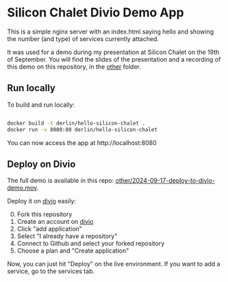 # Silicon Chalet Divio Demo App

This is a simple nginx server with an index.html saying hello and showing the number (and type) of services
currently attached.

It was used for a demo during my presentation at Silicon Chalet on the 19th of September. You will
find the slides of the presentation and a recording of this demo on this repository, in the
[other](#other) folder.

## Run locally

To build and run locally:
```bash

docker build -t derlin/hello-silicon-chalet .
docker run -v 8080:80 derlin/hello-silicon-chalet
```

You can now access the app at http://localhost:8080

## Deploy on Divio

The full demo is available in this repo:
[other/2024-09-17-deploy-to-divio-demo.mov](#other/2024-09-17-deploy-to-divio-demo.mov).

Deploy it on [divio](https://divio.com) easily:

0. Fork this repository
1. Create an account on [divio](https://control.divio.com)
2. Click "add application"
3. Select "I already have a repository"
4. Connect to Github and select your forked repository
5. Choose a plan and "Create application"

Now, you can just hit "Deploy" on the live environment. If you want to add a service, go to the
services tab.
